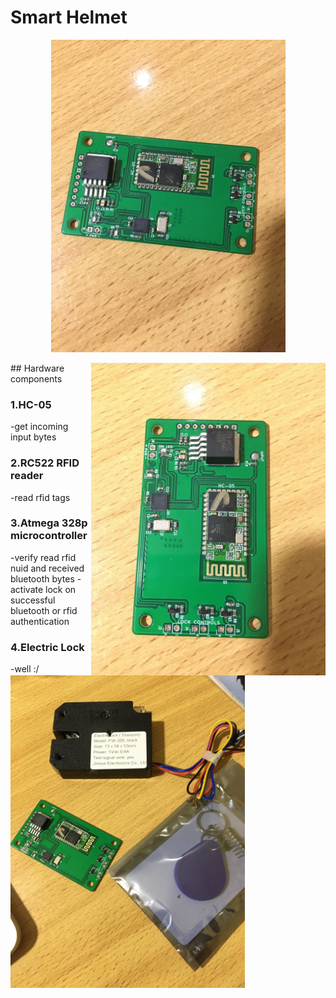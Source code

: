 # Smart Helmet
<p align="center">
  <img src="https://github.com/DanNduati/smart-helmet/blob/main/images/smartHelmet0.JPG" height="500">
</p>
<img align="right" height="500" src="https://github.com/DanNduati/smart-helmet/blob/main/images/smartHelmet1.JPG">
<img align="left" src="https://github.com/DanNduati/smart-helmet/blob/main/images/smartHelmet2.JPG" height="500">
## Hardware components 

### 1.HC-05
-get incoming input bytes

### 2.RC522 RFID reader
-read rfid tags

### 3.Atmega 328p microcontroller
-verify read rfid nuid and received bluetooth bytes
-activate lock on successful bluetooth or rfid authentication

### 4.Electric Lock
-well :/
